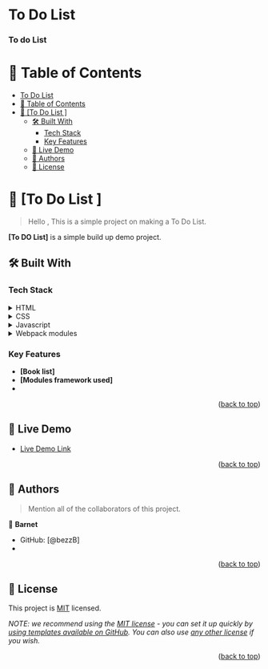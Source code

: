 # To Do List 

<a name="readme-top"></a>

  <h3><b>To do List</b></h3>

</div>


# 📗 Table of Contents

- [To Do List](#to-do-list)
- [📗 Table of Contents](#-table-of-contents)
- [📖 \[To Do List \] ](#-to-do-list--)
  - [🛠 Built With ](#-built-with-)
    - [Tech Stack ](#tech-stack-)
    - [Key Features ](#key-features-)
  - [🚀 Live Demo ](#-live-demo-)
  - [👥 Authors ](#-authors-)
  - [📝 License ](#-license-)


# 📖 [To Do List ] <a name="about-project"></a>

> Hello , This is a simple project on making a To Do List.

**[To DO List]** is a simple build up demo project.

## 🛠 Built With <a name="built-with"></a>

### Tech Stack <a name="tech-stack"></a>


<details>
  <summary>HTML</summary>
</details>

<details>
  <summary>CSS</summary>
</details>

<details>
  <summary>Javascript</summary>
</details>

<details>
  <summary>Webpack modules</summary>
</details>


<!-- Features -->

### Key Features <a name="key-features"></a>


- **[Book list]**
- **[Modules framework used]**
-
<p align="right">(<a href="#readme-top">back to top</a>)</p>

<!-- LIVE DEMO -->

## 🚀 Live Demo <a name="live-demo"></a>


- [Live Demo Link](https://bezzb.github.io/ToDoList/dist/)

<p align="right">(<a href="#readme-top">back to top</a>)</p>

<!-- GETTING STARTED -->


<!-- AUTHORS -->

## 👥 Authors <a name="authors"></a>

> Mention all of the collaborators of this project.

👤 **Barnet**

- GitHub: [@bezzB]
- 
 

<p align="right">(<a href="#readme-top">back to top</a>)</p>


<!-- LICENSE -->

## 📝 License <a name="license"></a>

This project is [MIT](./LICENSE) licensed.

_NOTE: we recommend using the [MIT license](https://choosealicense.com/licenses/mit/) - you can set it up quickly by [using templates available on GitHub](https://docs.github.com/en/communities/setting-up-your-project-for-healthy-contributions/adding-a-license-to-a-repository). You can also use [any other license](https://choosealicense.com/licenses/) if you wish._

<p align="right">(<a href="#readme-top">back to top</a>)</p>
